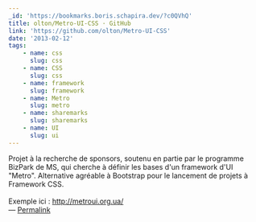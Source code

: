 ```yaml
---
_id: 'https://bookmarks.boris.schapira.dev/?c0QVhQ'
title: olton/Metro-UI-CSS · GitHub
link: 'https://github.com/olton/Metro-UI-CSS'
date: '2013-02-12'
tags:
    - name: css
      slug: css
    - name: CSS
      slug: css
    - name: framework
      slug: framework
    - name: Metro
      slug: metro
    - name: sharemarks
      slug: sharemarks
    - name: UI
      slug: ui
---
```


Projet à la recherche de sponsors, soutenu en partie par le programme BizPark de
MS, qui cherche à définir les bases d'un framework d'UI &quot;Metro&quot;.
Alternative agréable à Bootstrap pour le lancement de projets à Framework
CSS.<br /> <br /> Exemple ici :
<a href="http://metroui.org.ua/">http://metroui.org.ua/</a> <br>&#8212;
<a href="https://bookmarks.boris.schapira.dev/?c0QVhQ" title="Permalink">Permalink</a>
